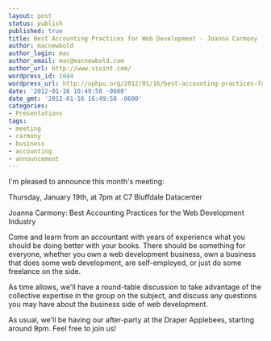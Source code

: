 ```yaml
---
layout: post
status: publish
published: true
title: Best Accounting Practices for Web Development - Joanna Carmony
author: macnewbold
author_login: mac
author_email: mac@macnewbold.com
author_url: http://www.vivint.com/
wordpress_id: 1044
wordpress_url: http://uphpu.org/2012/01/16/best-accounting-practices-for-web-development-joanna-carmony/
date: '2012-01-16 10:49:58 -0600'
date_gmt: '2012-01-16 16:49:58 -0600'
categories:
- Presentations
tags:
- meeting
- carmony
- business
- accounting
- announcement
---
```

<p>I'm pleased to announce this month's meeting:</p>
<p>Thursday, January 19th, at 7pm at C7 Bluffdale Datacenter</p>
<p>Joanna Carmony: Best Accounting Practices for the Web Development Industry</p>
<p>Come and learn from an accountant with years of experience what you should be doing better with your books. There should be something for everyone, whether you own a web development business, own a business that does some web development, are self-employed, or just do some freelance on the side.</p>
<p>As time allows, we'll have a round-table discussion to take advantage of the collective expertise in the group on the subject, and discuss any questions you may have about the business side of web development.</p>
<p>As usual, we'll be having our after-party at the Draper Applebees, starting around 9pm. Feel free to join us!</p>
